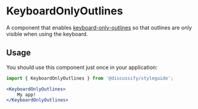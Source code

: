 # KeyboardOnlyOutlines

A component that enables [keyboard-only-outlines](https://github.com/moxystudio/js-keyboard-only-outlines) so that outlines are only visible when using the keyboard.

## Usage

You should use this component just once in your application:

```jsx
import { KeyboardOnlyOutlines } from '@discussify/styleguide';

<KeyboardOnlyOutlines>
    My app!
</KeyboardOnlyOutlines>
```
